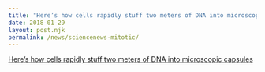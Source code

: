 ```yaml
---
title: "Here’s how cells rapidly stuff two meters of DNA into microscopic capsules"
date: 2018-01-29
layout: post.njk
permalink: /news/sciencenews-mitotic/
---
```


[Here’s how cells rapidly stuff two meters of DNA into microscopic capsules](https://www.sciencenews.org/article/dna-chromosome-bundles-cell-division-mitosis)
